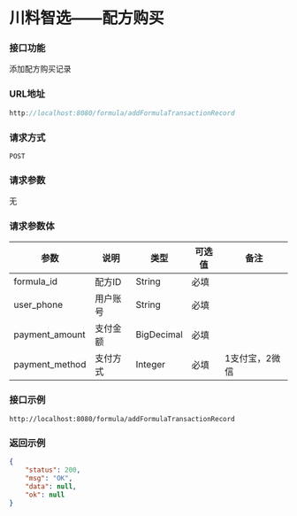# 川料智选——配方购买
### 接口功能

添加配方购买记录

### URL地址

```javascript
http://localhost:8080/formula/addFormulaTransactionRecord
```

### 请求方式

`POST`

### 请求参数

无

### 请求参数体

| 参数      | 说明                               | 类型      | 可选值       | 备注    |
|---------- |---------------------------------- |---------- |------------- |-------- |
|formula_id  | 配方ID | String | 必填 | |
|user_phone  | 用户账号 | String | 必填 | |
|payment_amount | 支付金额 | BigDecimal | 必填 | |
|payment_method  | 支付方式 | Integer | 必填 | 1支付宝，2微信 |

### 接口示例

`http://localhost:8080/formula/addFormulaTransactionRecord`

### 返回示例

```json
{
    "status": 200,
    "msg": "OK",
    "data": null,
    "ok": null
}
```
